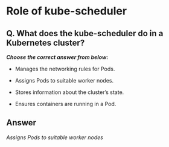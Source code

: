 # Role of kube-scheduler

## Q. What does the kube-scheduler do in a Kubernetes cluster?

***Choose the correct answer from below:***

  - Manages the networking rules for Pods.

  - Assigns Pods to suitable worker nodes.

  - Stores information about the cluster’s state.

  - Ensures containers are running in a Pod.


## Answer
*Assigns Pods to suitable worker nodes*
